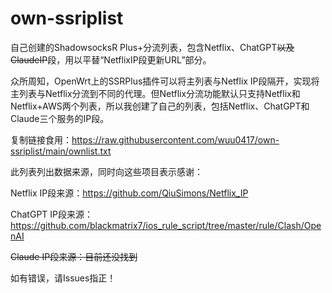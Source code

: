 # own-ssriplist
自己创建的ShadowsocksR Plus+分流列表，包含Netflix、ChatGPT~~以及ClaudeIP~~段，用以平替“NetflixIP段更新URL”部分。

众所周知，OpenWrt上的SSRPlus插件可以将主列表与Netflix IP段隔开，实现将主列表与Netflix分流到不同的代理。但Netflix分流功能默认只支持Netflix和Netflix+AWS两个列表，所以我创建了自己的列表，包括Netflix、ChatGPT和Claude三个服务的IP段。

复制链接食用：https://raw.githubusercontent.com/wuu0417/own-ssriplist/main/ownlist.txt

此列表列出数据来源，同时向这些项目表示感谢：

Netflix IP段来源：https://github.com/QiuSimons/Netflix_IP

ChatGPT IP段来源：https://github.com/blackmatrix7/ios_rule_script/tree/master/rule/Clash/OpenAI

~~Claude IP段来源：目前还没找到~~

如有错误，请Issues指正！
